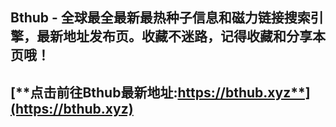 ## **Bthub - 全球最全最新最热种子信息和磁力链接搜索引擎，最新地址发布页。收藏不迷路，记得收藏和分享本页哦！**
## [**点击前往Bthub最新地址:https://bthub.xyz**](https://bthub.xyz)

